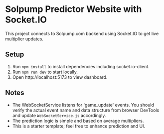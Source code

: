 # Solpump Predictor Website with Socket.IO

This project connects to Solpump.com backend using Socket.IO to get live multiplier updates.

## Setup

1. Run `npm install` to install dependencies including socket.io-client.
2. Run `npm run dev` to start locally.
3. Open http://localhost:5173 to view dashboard.

## Notes

- The WebSocketService listens for 'game_update' events. You should verify the actual event name and data structure from browser DevTools and update `WebSocketService.js` accordingly.
- The prediction logic is simple and based on average multipliers.
- This is a starter template; feel free to enhance prediction and UI.

